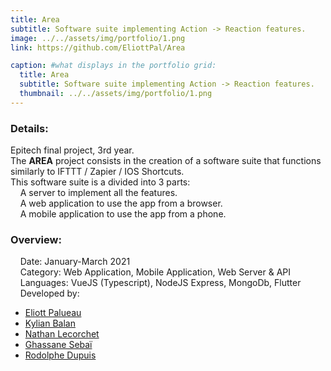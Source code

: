 ```yaml
---
title: Area
subtitle: Software suite implementing Action -> Reaction features.
image: ../../assets/img/portfolio/1.png
link: https://github.com/EliottPal/Area

caption: #what displays in the portfolio grid:
  title: Area
  subtitle: Software suite implementing Action -> Reaction features.
  thumbnail: ../../assets/img/portfolio/1.png
---
```

### Details:  
Epitech final project, 3rd year.  
The **AREA** project consists in the creation of a software suite that functions similarly to IFTTT / Zapier / IOS Shortcuts.  
This software suite is a divided into 3 parts:  
&nbsp;&nbsp;&nbsp;&nbsp;A server to implement all the features.  
&nbsp;&nbsp;&nbsp;&nbsp;A web application to use the app from a browser.  
&nbsp;&nbsp;&nbsp;&nbsp;A mobile application to use the app from a phone.  

### Overview:  
&nbsp;&nbsp;&nbsp;&nbsp;Date: January-March 2021  
&nbsp;&nbsp;&nbsp;&nbsp;Category: Web Application, Mobile Application, Web Server & API  
&nbsp;&nbsp;&nbsp;&nbsp;Languages: VueJS (Typescript), NodeJS Express, MongoDb, Flutter  
&nbsp;&nbsp;&nbsp;&nbsp;Developed by:  
  - [Eliott Palueau](https://github.com/EliottPal)
  - [Kylian Balan](https://github.com/Kilio22)
  - [Nathan Lecorchet](https://github.com/HeyShafty)
  - [Ghassane Sebaï](https://github.com/SuperZikoure) 
  - [Rodolphe Dupuis](https://github.com/RodolpheDupuis)    
  
